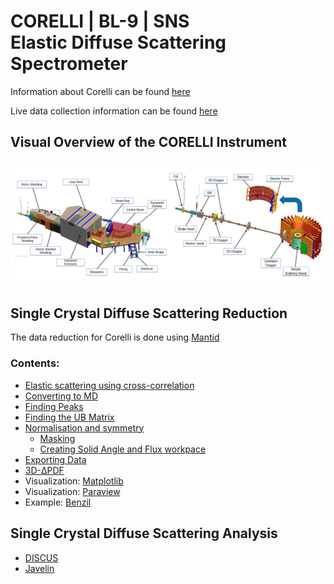 # CORELLI | BL-9 | SNS <br/> Elastic Diffuse Scattering Spectrometer

Information about Corelli can be found [here](https://neutrons.ornl.gov/corelli)

Live data collection information can be found [here](https://monitor.sns.gov/dasmon/corelli)

## Visual Overview of the CORELLI Instrument
![Corelli](BL-9-CORELLI-Instrument-Diagram.png)

## Single Crystal Diffuse Scattering Reduction

The data reduction for Corelli is done using [Mantid](http://www.mantidproject.org)

### Contents:
* [Elastic scattering using cross-correlation](cc)
* [Converting to MD](md)
* [Finding Peaks](peaks)
* [Finding the UB Matrix](ub)
* [Normalisation and symmetry](reduction)
  * [Masking](mask)
  * [Creating Solid Angle and Flux workpace](van)
* [Exporting Data](export)
* [3D-ΔPDF](pdf)
* Visualization: [Matplotlib](matplotlib)
* Visualization: [Paraview](paraview)
* Example: [Benzil](benzil)

## Single Crystal Diffuse Scattering Analysis

* [DISCUS](http://tproffen.github.io/DiffuseCode)
* [Javelin](http://javelin.readthedocs.io)
